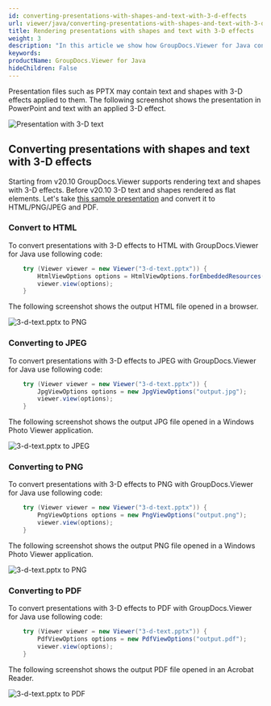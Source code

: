 ```yaml
---
id: converting-presentations-with-shapes-and-text-with-3-d-effects
url: viewer/java/converting-presentations-with-shapes-and-text-with-3-d-effects
title: Rendering presentations with shapes and text with 3-D effects
weight: 3
description: "In this article we show how GroupDocs.Viewer for Java converts presentations with shapes and text that have 3-D effects."
keywords: 
productName: GroupDocs.Viewer for Java
hideChildren: False
---
```

Presentation files such as PPTX may contain text and shapes with 3-D effects applied to them. The following screenshot shows the presentation in PowerPoint and text with an applied 3-D effect.

![Presentation with 3-D text](viewer/java/images/converting-presentations-with-shapes-and-text-with-3-d-effects/presentation-with-3-d-text.png)

## Converting presentations with shapes and text with 3-D effects

Starting from v20.10 GroupDocs.Viewer supports rendering text and shapes with 3-D effects. Before v20.10 3-D text and shapes rendered as flat elements. Let's take [this sample presentation](viewer/java/sample-files/converting-presentations-with-shapes-and-text-with-3-d-effects/3-d-text.pptx) and convert it to HTML/PNG/JPEG and PDF.

### Convert to HTML

To convert presentations with 3-D effects to HTML with GroupDocs.Viewer for Java use following code:

```java
    try (Viewer viewer = new Viewer("3-d-text.pptx")) {
        HtmlViewOptions options = HtmlViewOptions.forEmbeddedResources("output.html");
        viewer.view(options);
    }
```

The following screenshot shows the output HTML file opened in a browser.

![3-d-text.pptx to PNG](viewer/java/images/converting-presentations-with-shapes-and-text-with-3-d-effects/3-d-text-html.png)

### Converting to JPEG

To convert presentations with 3-D effects to JPEG with GroupDocs.Viewer for Java use following code:

```java
    try (Viewer viewer = new Viewer("3-d-text.pptx")) {
        JpgViewOptions options = new JpgViewOptions("output.jpg");
        viewer.view(options);
    }
```

The following screenshot shows the output JPG file opened in a Windows Photo Viewer application.

![3-d-text.pptx to JPEG](viewer/java/images/converting-presentations-with-shapes-and-text-with-3-d-effects/3-d-text-jpeg.png)

### Converting to PNG

To convert presentations with 3-D effects to PNG with GroupDocs.Viewer for Java use following code:

```java
    try (Viewer viewer = new Viewer("3-d-text.pptx")) {
        PngViewOptions options = new PngViewOptions("output.png");
        viewer.view(options);
    }
```

The following screenshot shows the output PNG file opened in a Windows Photo Viewer application.

![3-d-text.pptx to PNG](viewer/java/images/converting-presentations-with-shapes-and-text-with-3-d-effects/3-d-text-png.png)

### Converting to PDF

To convert presentations with 3-D effects to PDF with GroupDocs.Viewer for Java use following code:

```java
    try (Viewer viewer = new Viewer("3-d-text.pptx")) {
        PdfViewOptions options = new PdfViewOptions("output.pdf");
        viewer.view(options);
    }
```

The following screenshot shows the output PDF file opened in an Acrobat Reader.

![3-d-text.pptx to PDF](viewer/java/images/converting-presentations-with-shapes-and-text-with-3-d-effects/3-d-text-pdf.png)
